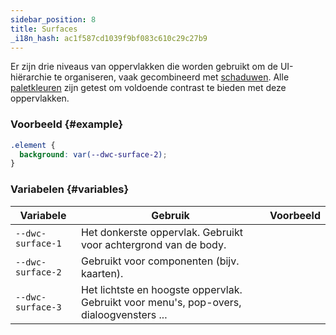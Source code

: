 ```yaml
---
sidebar_position: 8
title: Surfaces
_i18n_hash: ac1f587cd1039f9bf083c610c29c27b9
---
```

Er zijn drie niveaus van oppervlakken die worden gebruikt om de UI-hiërarchie te organiseren, vaak gecombineerd met [schaduwen](./shadows). Alle [paletkleuren](./colors) zijn getest om voldoende contrast te bieden met deze oppervlakken.

### Voorbeeld {#example}

```css
.element {
  background: var(--dwc-surface-2);
}
```

### Variabelen {#variables}

| **Variabele**     | **Gebruik**                                                               | **Voorbeeld**                               |
|-------------------|---------------------------------------------------------------------------|---------------------------------------------|
| `--dwc-surface-1` | Het donkerste oppervlak. Gebruikt voor achtergrond van de body.          | <SurfaceBox surface="--dwc-surface-1" />  |
| `--dwc-surface-2` | Gebruikt voor componenten (bijv. kaarten).                              | <SurfaceBox surface="--dwc-surface-2" />  |
| `--dwc-surface-3` | Het lichtste en hoogste oppervlak. Gebruikt voor menu's, pop-overs, dialoogvensters ... | <SurfaceBox surface="--dwc-surface-3" />  |
